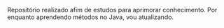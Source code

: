 Repositório realizado afim de estudos para aprimorar conhecimento.
Por enquanto aprendendo métodos no Java, vou atualizando.
